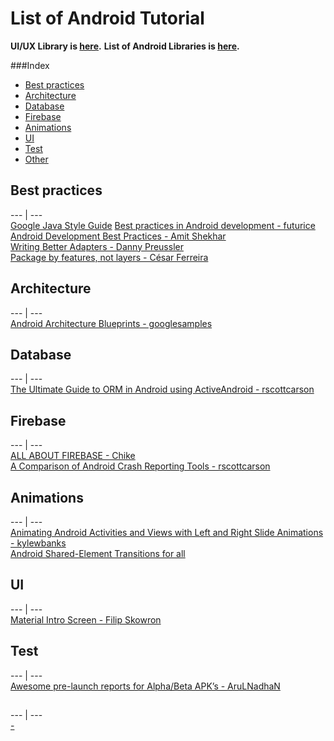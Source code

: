 List of Android Tutorial
======================

**UI/UX Library is [here](https://github.com/wasabeef/awesome-android-ui).**
**List of Android Libraries is [here](https://github.com/wasabeef/awesome-android-ui).**

###Index
* [Best practices](#best-practices)
* [Architecture](#architecture)
* [Database](#database)
* [Firebase](#firebase)
* [Animations](#animations)
* [UI](#ui)
* [Test](#test)
* [Other](#other)

## Best practices

--- | ---  
[Google Java Style Guide](http://google.github.io/styleguide/javaguide.html)
[Best practices in Android development - futurice](https://github.com/futurice/android-best-practices)  
[Android Development Best Practices - Amit Shekhar](https://medium.freecodecamp.com/android-development-best-practices-83c94b027fd3#.9ffhkkc07)  
[Writing Better Adapters - Danny Preussler](https://medium.com/@dpreussler/writing-better-adapters-1b09758407d2#.qbbqodllp)  
[Package by features, not layers - César Ferreira](https://medium.com/@cesarmcferreira/package-by-features-not-layers-2d076df1964d#.cd5z41lca)  

## Architecture

--- | ---  
[Android Architecture Blueprints - googlesamples](https://github.com/googlesamples/android-architecture)  

## Database

--- | ---  
[The Ultimate Guide to ORM in Android using ActiveAndroid - rscottcarson](http://www.rscottcarson.com/2016/09/22/the-ultimate-guide-to-orm-in-android-using-activeandroid-part-1/)  

## Firebase

--- | ---  
[ALL ABOUT FIREBASE - Chike](http://chikemgbemena.com/2016/09/27/recap-lagos-launchpad-developers-conference-all-about-firebase/)  
[A Comparison of Android Crash Reporting Tools - rscottcarson](https://www.captechconsulting.com/blogs/a-comparison-of-android-crash-reporting-tools)  

## Animations

--- | ---  
[Animating Android Activities and Views with Left and Right Slide Animations - kylewbanks ](https://kylewbanks.com/blog/left-and-right-slide-animations-on-android-activity-or-view)  
[Android Shared-Element Transitions for all ](https://medium.com/@aitorvs/android-shared-element-transitions-for-all-b90e9361507d#.41n5jc48x)

## UI
--- | ---  
[Material Intro Screen - Filip Skowron ](https://medium.com/tangoagency/material-intro-screen-for-android-apps-c4317fbac923#.676l8le25)  

## Test

--- | ---  
[Awesome pre-launch reports for Alpha/Beta APK’s - AruLNadhaN](https://medium.com/@AruLNadhaN/awesome-pre-launch-reports-for-alpha-beta-apks-9960ac5c403c#.99nxv0vy0)  
## 

--- | ---  
[  -  ]()  

